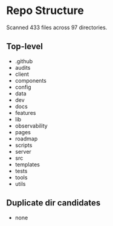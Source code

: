 # Repo Structure
Scanned 433 files across 97 directories.

## Top-level
- .github
- audits
- client
- components
- config
- data
- dev
- docs
- features
- lib
- observability
- pages
- roadmap
- scripts
- server
- src
- templates
- tests
- tools
- utils

## Duplicate dir candidates
- none